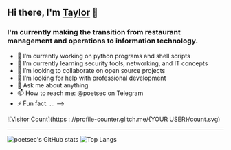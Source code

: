 ## Hi there, I'm [Taylor][linkedin] 👋

### I'm currently making the transition from restaurant management and operations to information technology.

- 🔭 I’m currently working on python programs and shell scripts
- 🌱 I’m currently learning security tools, networking, and IT concepts
- 👯 I’m looking to collaborate on open source projects
- 🤔 I’m looking for help with professional development
- 💬 Ask me about anything
- 📫 How to reach me: @poetsec on Telegram
- ⚡ Fun fact: ...
-->

![Visitor Count](https : //profile-counter.glitch.me/{YOUR USER}/count.svg)

---

<img align="center" alt="poetsec's GitHub stats" src="https://github-readme-stats.vercel.app/api?username=poetsec&show_icons=true&theme=tokyonight&count_private=true" />
<img align="center" alt="Top Langs" src="https://github-readme-stats.vercel.app/api/top-langs/?username=poetsec&theme=tokyonight" />


[linkedin]: https://www.linkedin.com/in/taylor-shakespear/ 

